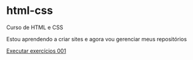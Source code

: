 # html-css
 Curso de HTML e CSS
 
Estou aprendendo a criar sites e agora vou gerenciar meus repositórios 

<a href=https://fernandopmelo.github.io/html-css/exercicios/ex001/>Executar exercícios 001</a>